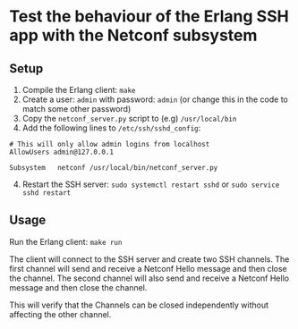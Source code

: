 # Test the behaviour of the Erlang SSH app with the Netconf subsystem

## Setup

1. Compile the Erlang client: `make`
2. Create a user: `admin` with password: `admin` (or change this in the code to match some other password)
3. Copy the `netconf_server.py` script to (e.g) `/usr/local/bin`
4. Add the following lines to `/etc/ssh/sshd_config`:
```
# This will only allow admin logins from localhost
AllowUsers admin@127.0.0.1

Subsystem	netconf	/usr/local/bin/netconf_server.py
```
4. Restart the SSH server: `sudo systemctl restart sshd` or `sudo service sshd restart`

## Usage

Run the Erlang client: `make run`

The client will connect to the SSH server and create two SSH channels. The first channel will send and
receive a Netconf Hello message and then close the channel.  The second channel will also send and
receive a Netconf Hello message and then close the channel.

This will verify that the Channels can be closed independently without affecting the other channel.
